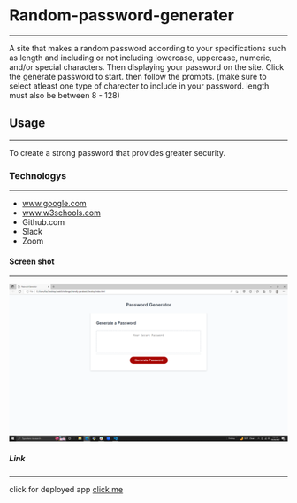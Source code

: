 # Random-password-generater
***
A site that makes a random password according to your specifications such as length and including or not including lowercase, uppercase, numeric, and/or special characters. Then displaying your password on the site. Click the generate password to start. then follow the prompts. (make sure to select atleast one type of charecter to include in your password. length must also be between 8 - 128)
## Usage
***
To create a strong password that provides greater security.
### Technologys
***
* www.google.com
* www.w3schools.com
* Github.com
* Slack
* Zoom
#### Screen shot
***
![image](/assets/images/Screenshot.png)
##### Link
***
click for deployed app
[click me](https://lacnoskillz.github.io/Random-password-generater/)
